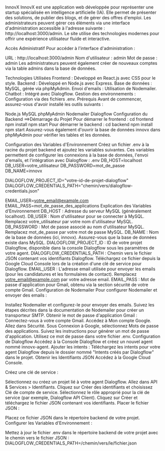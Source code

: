 InnovX
InnovX est une application web développée pour représenter une startup spécialisée en intelligence artificielle (IA). Elle permet de présenter des solutions, de publier des blogs, et de gérer des offres d'emploi. Les administrateurs peuvent gérer ces éléments via une interface d'administration accessible à l'adresse suivante : http://localhost:3000/admin. Le site utilise des technologies modernes pour offrir une expérience utilisateur fluide et interactive.

Accès Administratif
Pour accéder à l'interface d'administration :

URL : http://localhost:3000/admin
Nom d'utilisateur : admin
Mot de passe : admin
Les administrateurs peuvent également créer de nouveaux comptes via la table admins dans la base de données.

Technologies Utilisées
Frontend : Développé en React.js avec CSS pour le style.
Backend : Développé en Node.js avec Express.
Base de données : MySQL, gérée via phpMyAdmin.
Envoi d'emails : Utilisation de Nodemailer.
Chatbot : Intégré avec Dialogflow.
Gestion des environnements : Configuration via des fichiers .env.
Prérequis
Avant de commencer, assurez-vous d'avoir installé les outils suivants :

Node.js
MySQL
phpMyAdmin
Nodemailer
Dialogflow
Configuration du Backend
==>Démarrage du Projet
Pour démarrer le frontend :
cd frontend
npm install
npm start
Pour démarrer le backend :
cd backend
npm install
npm start
Assurez-vous également d'ouvrir la base de données innovx dans phpMyAdmin pour vérifier les tables et les données.

Configuration des Variables d'Environnement
Créez un fichier .env à la racine du projet backend et ajoutez les variables suivantes. Ces variables permettent de configurer les connexions à la base de données, l'envoi d'emails, et l'intégration avec Dialogflow :
.env
DB_HOST=localhost
DB_USER=votre_utilisateur
DB_PASSWORD=mot_de_passe
DB_NAME=innovx

DIALOGFLOW_PROJECT_ID="votre-id-de-projet-dialogflow"
DIALOGFLOW_CREDENTIALS_PATH="chemin/vers/dialogflow-credentials.json"

EMAIL_USER=votre_email@example.com
EMAIL_PASS=mot_de_passe_des_applications
Explication des Variables d'Environnement
DB_HOST : Adresse du serveur MySQL (généralement localhost).
DB_USER : Nom d'utilisateur pour se connecter à MySQL. Remplacez votre_utilisateur par votre nom d'utilisateur MySQL.
DB_PASSWORD : Mot de passe associé au nom d'utilisateur MySQL. Remplacez mot_de_passe par votre mot de passe MySQL.
DB_NAME : Nom de la base de données (ici, innovx). Assurez-vous que la base de données existe dans MySQL.
DIALOGFLOW_PROJECT_ID : ID de votre projet Dialogflow, disponible dans la console Dialogflow sous les paramètres de votre agent.
DIALOGFLOW_CREDENTIALS_PATH : Chemin vers le fichier JSON contenant vos identifiants Dialogflow. Téléchargez ce fichier depuis la Google Cloud Console lors de la création d'une clé de service pour Dialogflow.
EMAIL_USER : L'adresse email utilisée pour envoyer les emails (pour les candidatures et les formulaires de contact). Remplacez votre_email@example.com par votre adresse email.
EMAIL_PASS : Mot de passe d'application pour Gmail, obtenu via la section sécurité de votre compte Gmail.
Configuration de Nodemailer
Pour configurer Nodemailer et envoyer des emails :

Installez Nodemailer et configurez-le pour envoyer des emails. Suivez les étapes décrites dans la documentation de Nodemailer pour créer un transporteur SMTP.
Obtenir le mot de passe d'application Gmail :
Connectez-vous à votre compte Gmail.
Accédez à Mon compte Google.
Allez dans Sécurité.
Sous Connexion à Google, sélectionnez Mots de passe des applications.
Suivez les instructions pour générer un mot de passe d'application. Utilisez ce mot de passe dans votre fichier .env.
Configuration de Dialogflow
Accédez à la Console Dialogflow et créez un nouvel agent nommé innovx-agent.
Ajouter les intents :
Téléchargez les intents pour votre agent Dialogflow depuis le dossier nommé "Intents créés par Dialogflow" dans le projet.
Obtenir les Identifiants JSON
Accédez à la Google Cloud Console.

Créez une clé de service :

Sélectionnez ou créez un projet lié à votre agent Dialogflow.
Allez dans API & Services > Identifiants.
Cliquez sur Créer des identifiants et choisissez Clé de compte de service.
Sélectionnez le rôle approprié pour la clé de service (par exemple, Dialogflow API Client).
Cliquez sur Créer et téléchargez le fichier JSON contenant vos identifiants.
Placer le fichier JSON :

Placez ce fichier JSON dans le répertoire backend de votre projet.
Configurer les Variables d'Environnement :

Mettez à jour le fichier .env dans le répertoire backend de votre projet avec le chemin vers le fichier JSON :
DIALOGFLOW_CREDENTIALS_PATH=/chemin/vers/le/fichier.json



